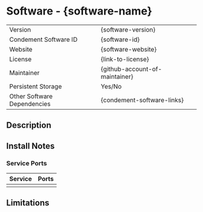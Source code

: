 # Software - {software-name}

<!--
Fill in the summary table for the software.

The {software-version} should be the version identifier of the software package
which is installed. Where possible, the latest stable version number should be
hard coded to ensure consistency across environments. If this is not possible,
you can use the latest available stable version. If this is the case, use "latest"
instead of the version number in the documentation table.

The {software-id} should be a unique string to identify the software package
within Condement. This is used in a number of places such as the Ansible folder
name and persistent storage folder name.

The website should show the URL of the site without the protocol prefix. Https
links should be used where possible. If the software does not have a website, a
link to the repository may be used instead. Software without a website or
public repository will not be accepted.

The license should be a link directly to the software website where possible.

The maintainer should be your own github username and a link to your profile.
This is so that you can be contacted in the event of any issues with the
software install. Software installs which are not maintained may be removed.

Persistent storage indicates if a persistent storage folder is configured so
that settings of the software are preserved across rebuilds.

Other software dependencies should list any other software install packages
which are required for this software to work correctly. For example, the
Kubernetes Dashboard software requires k8s to be enabled in order to work
correctly. This lets users know that the software must be enabled and likely
must be specified first in the software list.
-->

|                             |                                |
| --------------------------- | ------------------------------ |
| Version                     | {software-version}             |
| Condement Software ID       | {software-id}                  |
| Website                     | {software-website}             |
| License                     | {link-to-license}              |
| Maintainer                  | {github-account-of-maintainer} |
| Persistent Storage          | Yes/No                         |
| Other Software Dependencies | {condement-software-links}     |

## Description

<!--
Include a brief description of the software and what it is used for.
This can usually be retrieved from the website for the software.
-->

## Install Notes

<!--
Include any special notes about the install. For example, the golang software
package also installs a number of go packages which are used by the VSCode
golang extension order to reduce the time to configure the machine.
-->

### Service Ports

<!--
List any services which the software package installs. This should be in the format <port>/<protocol> (e.g. 80/tcp for
HTTP). If the service does not expose any services, this section can be removed.
-->

| Service | Ports |
| ------- | ----- |
|         |       |

## Limitations

<!--
Any limitations on usability of the software due to how it is installed should
be listed here.
-->
